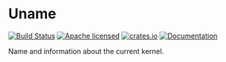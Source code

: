 # Uname

[![Build Status](https://travis-ci.org/clucompany/cluUname.svg?branch=master)](https://travis-ci.org/clucompany/cluUname)
[![Apache licensed](https://img.shields.io/badge/license-Apache%202.0-blue.svg)](./LICENSE)
[![crates.io](http://meritbadge.herokuapp.com/cluuname)](https://crates.io/crates/cluuname)
[![Documentation](https://docs.rs/cluuname/badge.svg)](https://docs.rs/cluuname)


Name and information about the current kernel.
